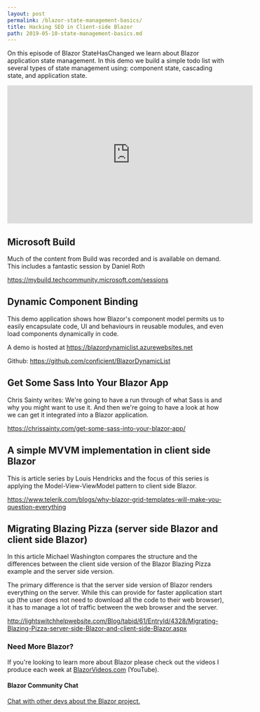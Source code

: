 ```yaml
---
layout: post
permalink: /blazor-state-management-basics/
title: Hacking SEO in Client-side Blazor
path: 2019-05-10-state-management-basics.md
---
```


On this episode of Blazor StateHasChanged we learn about Blazor application state management. In this demo we build a simple todo list with several types of state management using: component state, cascading state, and application state.

<iframe width="560" height="315" src="https://www.youtube.com/embed/1o-_78ONM1s" frameborder="0" allow="accelerometer; autoplay; encrypted-media; gyroscope; picture-in-picture" allowfullscreen></iframe>

## Microsoft Build

Much of the content from Build was recorded and is available on demand. This includes a fantastic session by Daniel Roth 

https://mybuild.techcommunity.microsoft.com/sessions

## Dynamic Component Binding

This demo application shows how Blazor's component model permits us to easily encapsulate code, UI and behaviours in reusable modules, and even load components dynamically in code.

A demo is hosted at https://blazordynamiclist.azurewebsites.net

Github: https://github.com/conficient/BlazorDynamicList

## Get Some Sass Into Your Blazor App

Chris Sainty writes: We're going to have a run through of what Sass is and why you might want to use it. And then we're going to have a look at how we can get it integrated into a Blazor application.

https://chrissainty.com/get-some-sass-into-your-blazor-app/

## A simple MVVM implementation in client side Blazor

This is article series by Louis Hendricks and the focus of this series is applying the Model-View-ViewModel pattern to client side Blazor.

https://www.telerik.com/blogs/why-blazor-grid-templates-will-make-you-question-everything

## Migrating Blazing Pizza (server side Blazor and client side Blazor)

In this article Michael Washington compares the structure and the differences between the client side version of the Blazor Blazing Pizza example and the server side version.

The primary difference is that the server side version of Blazor renders everything on the server. While this can provide for faster application start up (the user does not need to download all the code to their web browser), it has to manage a lot of traffic between the web browser and the server.

http://lightswitchhelpwebsite.com/Blog/tabid/61/EntryId/4328/Migrating-Blazing-Pizza-server-side-Blazor-and-client-side-Blazor.aspx

### Need More Blazor?

If you're looking to learn more about Blazor please check out the videos I produce each week at [BlazorVideos.com](http://BlazorVideos.com) (YouTube).

#### Blazor Community Chat

[Chat with other devs about the Blazor project.](https://gitter.im/aspnet/Blazor#utm_source=notification&utm_medium=email&utm_campaign=unread-notifications) 

